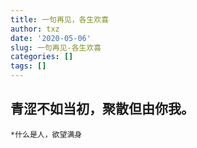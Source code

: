 ```yaml
---
title: 一句再见，各生欢喜
author: txz
date: '2020-05-06'
slug: 一句再见-各生欢喜
categories: []
tags: []
---
```

## 青涩不如当初，聚散但由你我。



 
    *什么是人，欲望满身